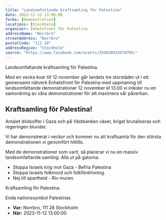 ```yaml
---
title: "Landsomfattande kraftsamling för Palestina"
date: 2023-11-12 13:00:00
forms: [Demonstration]
locations: [Stockholm]
organizer: Enhetsfront för Palestina
addressName: "Norrbro"
streetAddress: "Norrbro"
postalCode: "111 28"
addressRegion: "Stockholm"
source: "https://www.facebook.com/events/354028923678705/"
---
```

Landsomfattande kraftsamling för Palestina.

Med en vecka kvar till 12 november går landets tre storstäder ut i ett gemensamt nätverk Enhetsfront för Palestina med uppmaning till landsomfattande demonstrationer 12 november kl 13.00 vi inleder nu en samordning av våra demonstrationer för att maximera vår påverkan.

## Kraftsamling för Palestina! 

Antalet dödsoffer i Gaza och på Västbanken växer, kriget brutaliseras och regeringen blundar.

Vi har demonstrerat i veckor och kommer nu att kraftsamla för den största demonstrationen vi genomfört hittills.

Med de demonstrationer som varit, så planerar vi nu en massiv landsomfattande samling: Alla ut på gatorna. 

- Stoppa Israels krig mot Gaza - Befria Palestina
- Stoppa Israels folkmord och folkfördrivning.
- Nej till apartheid - Riv muren.

Kraftsamling för Palestina 

Enda nationssymbol Palestinas

- **Var:** Norrbro, 111 28 Stockholm
- **När:** 2023-11-12 13:00:00